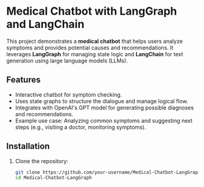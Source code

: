 # Medical Chatbot with LangGraph and LangChain

This project demonstrates a **medical chatbot** that helps users analyze symptoms and provides potential causes and recommendations. It leverages **LangGraph** for managing state logic and **LangChain** for text generation using large language models (LLMs).

## Features

- Interactive chatbot for symptom checking.
- Uses state graphs to structure the dialogue and manage logical flow.
- Integrates with OpenAI's GPT model for generating possible diagnoses and recommendations.
- Example use case: Analyzing common symptoms and suggesting next steps (e.g., visiting a doctor, monitoring symptoms).

## Installation

1. Clone the repository:
   ```bash
   git clone https://github.com/your-username/Medical-Chatbot-LangGraph.git
   cd Medical-Chatbot-LangGraph
